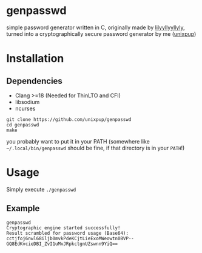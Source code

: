 # genpasswd

simple password generator written in C, originally made by [lilyyllyyllyly](https://github.com/lilyyllyyllyly), turned into a cryptographically secure password generator by me ([unixpup](https://github.com/unixpup))

# Installation

## Dependencies

- Clang >=18 (Needed for ThinLTO and CFI)
- libsodium
- ncurses

```
git clone https://github.com/unixpup/genpasswd
cd genpasswd
make
```

you probably want to put it in your PATH (somewhere like `~/.local/bin/genpasswd` should be fine, if that directory is in your `PATH`!)

# Usage

Simply execute `./genpasswd`

## Example

```
genpasswd
Cryptographic engine started successfully!
Result scrambled for password usage (Base64): cctjfoj6nwl68iljb0mvkPdeKCjtLieExoMWeowtn0BVP--GQ8EdKvcieDBI_ZvI1uMvJRpkctgnUZswnn9YiQ==
```
